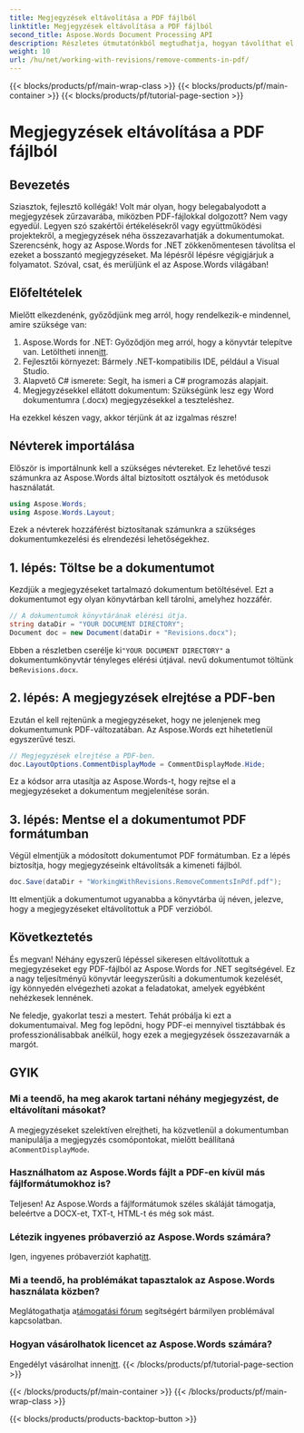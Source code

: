 ```yaml
---
title: Megjegyzések eltávolítása a PDF fájlból
linktitle: Megjegyzések eltávolítása a PDF fájlból
second_title: Aspose.Words Document Processing API
description: Részletes útmutatónkból megtudhatja, hogyan távolíthat el megjegyzéseket egy PDF-fájlból az Aspose.Words for .NET használatával.
weight: 10
url: /hu/net/working-with-revisions/remove-comments-in-pdf/
---
```


{{< blocks/products/pf/main-wrap-class >}}
{{< blocks/products/pf/main-container >}}
{{< blocks/products/pf/tutorial-page-section >}}

# Megjegyzések eltávolítása a PDF fájlból

## Bevezetés

Sziasztok, fejlesztő kollégák! Volt már olyan, hogy belegabalyodott a megjegyzések zűrzavarába, miközben PDF-fájlokkal dolgozott? Nem vagy egyedül. Legyen szó szakértői értékelésekről vagy együttműködési projektekről, a megjegyzések néha összezavarhatják a dokumentumokat. Szerencsénk, hogy az Aspose.Words for .NET zökkenőmentesen távolítsa el ezeket a bosszantó megjegyzéseket. Ma lépésről lépésre végigjárjuk a folyamatot. Szóval, csat, és merüljünk el az Aspose.Words világában!

## Előfeltételek

Mielőtt elkezdenénk, győződjünk meg arról, hogy rendelkezik-e mindennel, amire szüksége van:

1.  Aspose.Words for .NET: Győződjön meg arról, hogy a könyvtár telepítve van. Letöltheti innen[itt](https://releases.aspose.com/words/net/).
2. Fejlesztői környezet: Bármely .NET-kompatibilis IDE, például a Visual Studio.
3. Alapvető C# ismerete: Segít, ha ismeri a C# programozás alapjait.
4. Megjegyzésekkel ellátott dokumentum: Szükségünk lesz egy Word dokumentumra (.docx) megjegyzésekkel a teszteléshez.

Ha ezekkel készen vagy, akkor térjünk át az izgalmas részre!

## Névterek importálása

Először is importálnunk kell a szükséges névtereket. Ez lehetővé teszi számunkra az Aspose.Words által biztosított osztályok és metódusok használatát.

```csharp
using Aspose.Words;
using Aspose.Words.Layout;
```

Ezek a névterek hozzáférést biztosítanak számunkra a szükséges dokumentumkezelési és elrendezési lehetőségekhez.

## 1. lépés: Töltse be a dokumentumot

Kezdjük a megjegyzéseket tartalmazó dokumentum betöltésével. Ezt a dokumentumot egy olyan könyvtárban kell tárolni, amelyhez hozzáfér.


```csharp
// A dokumentumok könyvtárának elérési útja.
string dataDir = "YOUR DOCUMENT DIRECTORY";
Document doc = new Document(dataDir + "Revisions.docx");
```

 Ebben a részletben cserélje ki`"YOUR DOCUMENT DIRECTORY"` a dokumentumkönyvtár tényleges elérési útjával. nevű dokumentumot töltünk be`Revisions.docx`.

## 2. lépés: A megjegyzések elrejtése a PDF-ben

Ezután el kell rejtenünk a megjegyzéseket, hogy ne jelenjenek meg dokumentumunk PDF-változatában. Az Aspose.Words ezt hihetetlenül egyszerűvé teszi.

```csharp
// Megjegyzések elrejtése a PDF-ben.
doc.LayoutOptions.CommentDisplayMode = CommentDisplayMode.Hide;
```

Ez a kódsor arra utasítja az Aspose.Words-t, hogy rejtse el a megjegyzéseket a dokumentum megjelenítése során.

## 3. lépés: Mentse el a dokumentumot PDF formátumban

Végül elmentjük a módosított dokumentumot PDF formátumban. Ez a lépés biztosítja, hogy megjegyzéseink eltávolítsák a kimeneti fájlból.


```csharp
doc.Save(dataDir + "WorkingWithRevisions.RemoveCommentsInPdf.pdf");
```

Itt elmentjük a dokumentumot ugyanabba a könyvtárba új néven, jelezve, hogy a megjegyzéseket eltávolítottuk a PDF verzióból.

## Következtetés

És megvan! Néhány egyszerű lépéssel sikeresen eltávolítottuk a megjegyzéseket egy PDF-fájlból az Aspose.Words for .NET segítségével. Ez a nagy teljesítményű könyvtár leegyszerűsíti a dokumentumok kezelését, így könnyedén elvégezheti azokat a feladatokat, amelyek egyébként nehézkesek lennének.

Ne feledje, gyakorlat teszi a mestert. Tehát próbálja ki ezt a dokumentumaival. Meg fog lepődni, hogy PDF-ei mennyivel tisztábbak és professzionálisabbak anélkül, hogy ezek a megjegyzések összezavarnák a margót.

## GYIK

### Mi a teendő, ha meg akarok tartani néhány megjegyzést, de eltávolítani másokat?
 A megjegyzéseket szelektíven elrejtheti, ha közvetlenül a dokumentumban manipulálja a megjegyzés csomópontokat, mielőtt beállítaná a`CommentDisplayMode`.

### Használhatom az Aspose.Words fájlt a PDF-en kívül más fájlformátumokhoz is?
Teljesen! Az Aspose.Words a fájlformátumok széles skáláját támogatja, beleértve a DOCX-et, TXT-t, HTML-t és még sok mást.

### Létezik ingyenes próbaverzió az Aspose.Words számára?
 Igen, ingyenes próbaverziót kaphat[itt](https://releases.aspose.com/).

### Mi a teendő, ha problémákat tapasztalok az Aspose.Words használata közben?
 Meglátogathatja a[támogatási fórum](https://forum.aspose.com/c/words/8) segítségért bármilyen problémával kapcsolatban.

### Hogyan vásárolhatok licencet az Aspose.Words számára?
 Engedélyt vásárolhat innen[itt](https://purchase.aspose.com/buy).
{{< /blocks/products/pf/tutorial-page-section >}}

{{< /blocks/products/pf/main-container >}}
{{< /blocks/products/pf/main-wrap-class >}}

{{< blocks/products/products-backtop-button >}}
